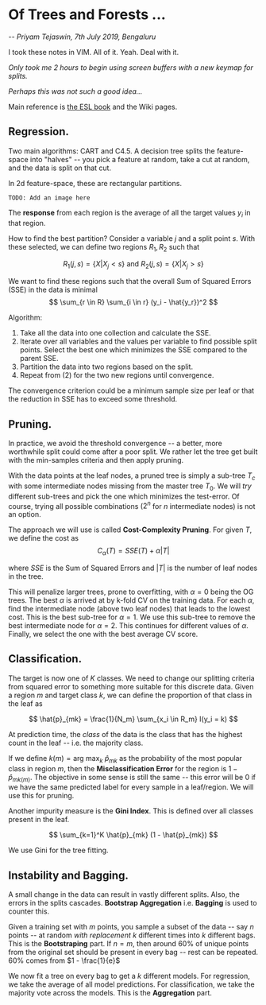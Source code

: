 # Of Trees and Forests ...
*-- Priyam Tejaswin, 7th July 2019, Bengaluru*

I took these notes in VIM. All of it. Yeah. Deal with it.

*Only took me 2 hours to begin using screen buffers with a new keymap for splits.*

*Perhaps this was not such a good idea...*

Main reference is [the ESL book](https://web.stanford.edu/~hastie/ElemStatLearn/) and the Wiki pages.

## Regression.
Two main algorithms: CART and C4.5. A decision tree splits the feature-space into "halves" -- you pick a feature at random, take a cut at random, and the data is split on that cut.

In 2d feature-space, these are rectangular partitions.

`TODO: Add an image here`

The **response** from each region is the average of all the target values $y_i$ in that region.

How to find the best partition? Consider a variable $j$ and a split point $s$. With these selected, we can define two regions $R_1, R_2$ such that

$$
R_1(j, s) = \{X|X_j < s\}\ \text{and} \ R_2(j, s) = \{X|X_j > s\}
$$

We want to find these regions such that the overall Sum of Squared Errors (SSE) in the data is minimal
$$
\sum_{r \in R} \sum_{i \in r} (y_i - \hat{y_r})^2
$$

Algorithm:
1. Take all the data into one collection and calculate the SSE.
2. Iterate over all variables and the values per variable to find possible split points. Select the best one which minimizes the SSE compared to the parent SSE.
3. Partition the data into two regions based on the split.
4. Repeat from (2) for the two new regions until convergence.

The convergence criterion could be a minimum sample size per leaf or that the reduction in SSE has to exceed some threshold.

## Pruning.
In practice, we avoid the threshold convergence -- a better, more worthwhile split could come after a poor split. We rather let the tree get built with the min-samples criteria and then apply pruning.

With the data points at the leaf nodes, a pruned tree is simply a sub-tree $T_c$ with some intermediate nodes missing from the master tree $T_0$. We will *try* different sub-trees and pick the one which minimizes the test-error. Of course, trying all possible combinations ($2^n$ for $n$ intermediate nodes) is not an option.

The approach we will use is called **Cost-Complexity Pruning**. For given $T$, we define the cost as 
$$
C_{\alpha}(T) = SSE(T) + \alpha |T|
$$

where $SSE$ is the Sum of Squared Errors and $|T|$ is the number of leaf nodes in the tree.

This will penalize larger trees, prone to overfitting, with $\alpha = 0$ being the OG trees. The best $\alpha$ is arrived at by k-fold CV on the training data. For each $\alpha$, find the intermediate node (above two leaf nodes) that leads to the lowest cost. This is the best sub-tree for $\alpha=1$. We use this sub-tree to remove the best intermediate node for $\alpha=2$. This continues for different values of $\alpha$. Finally, we select the one with the best average CV score.

## Classification.
The target is now one of $K$ classes. We need to change our splitting criteria from squared error to something more suitable for this discrete data. Given a region $m$ and target class $k$, we can define the proportion of that class in the leaf as

$$
\hat{p}_{mk} = \frac{1}{N_m} \sum_{x_i \in R_m} I(y_i = k)
$$

At prediction time, the *class* of the data is the class that has the highest count in the leaf -- i.e. the majority class.

If we define $k(m) = \text{arg max}_k\ \hat{p}_{mk}$ as the probability of the most popular class in region $m$, then the **Misclassification Error** for the region is $1 -  \hat{p}_{mk(m)}$. The objective in some sense is still the same -- this error will be 0 if we have the same predicted label for every sample in a leaf/region. We will use this for pruning.

Another impurity measure is the **Gini Index**. This is defined over all classes present in the leaf.

$$
\sum_{k=1}^K \hat{p}_{mk}  (1 - \hat{p}_{mk}) 
$$

We use Gini for the tree fitting.

## Instability and Bagging.
A small change in the data can result in vastly different splits. Also, the errors in the splits cascades. **Bootstrap Aggregation** i.e. **Bagging** is used to counter this.

Given a training set with $m$ points, you sample a subset of the data -- say $n$ points -- at random *with replacement* $k$ different times into $k$ different bags. This is the **Bootstraping** part. If $n = m$, then around 60% of unique points from the original set should be present in every bag -- rest can be repeated. 60% comes from $1 - \frac{1}{e}$

We now fit a tree on every bag to get a $k$ different models. For regression, we take the average of all model predictions. For classification, we take the majority vote across the models. This is the **Aggregation** part.
